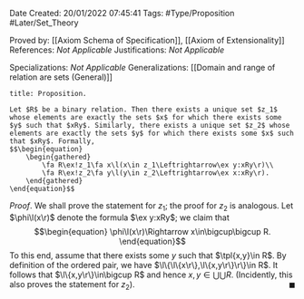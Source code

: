 <div class="topSpace"></div>

Date Created: 20/01/2022 07:45:41
Tags: #Type/Proposition #Later/Set_Theory

Proved by: [[Axiom Schema of Specification]], [[Axiom of Extensionality]]
References: _Not Applicable_
Justifications: _Not Applicable_

Specializations: _Not Applicable_
Generalizations: [[Domain and range of relation are sets (General)]]

``` ad-Proposition
title: Proposition.

Let $R$ be a binary relation. Then there exists a unique set $z_1$ whose elements are exactly the sets $x$ for which there exists some $y$ such that $xRy$. Similarly, there exists a unique set $z_2$ whose elements are exactly the sets $y$ for which there exists some $x$ such that $xRy$. Formally,
$$\begin{equation}
    \begin{gathered}
        \fa R\ex!z_1\fa x\l(x\in z_1\Leftrightarrow\ex y:xRy\r)\\
        \fa R\ex!z_2\fa y\l(y\in z_2\Leftrightarrow\ex x:xRy\r).
    \end{gathered}
\end{equation}$$

```

_Proof_. We shall prove the statement for $z_1$; the proof for $z_2$ is analogous. Let $\phi\l(x\r)$ denote the formula $\ex y:xRy$; we claim that
$$\begin{equation}
    \phi\l(x\r)\Rightarrow x\in\bigcup\bigcup R.
\end{equation}$$
To this end, assume that there exists some $y$ such that $\tpl{x,y}\in R$. By definition of the ordered pair, we have $\l\{\l\{x\r\},\l\{x,y\r\}\r\}\in R$. It follows that $\l\{x,y\r\}\in\bigcup R$ and hence $x,y\in\bigcup\bigcup R$. (Incidently, this also proves the statement for $z_2$).<span style="float:right;">$\blacksquare$</span>
